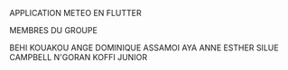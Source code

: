 APPLICATION METEO EN FLUTTER

MEMBRES DU GROUPE 

BEHI KOUAKOU ANGE DOMINIQUE
ASSAMOI AYA ANNE ESTHER
SILUE CAMPBELL
N'GORAN KOFFI JUNIOR
